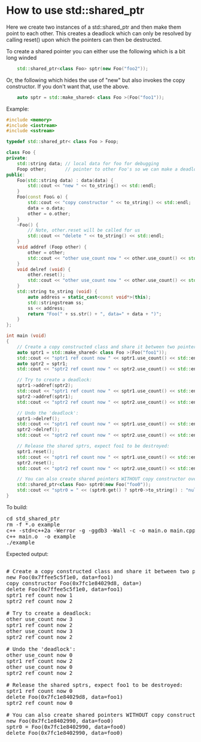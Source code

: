 How to use std::shared_ptr
==========================

Here we create two instances of a std::shared_ptr and then make them point to
each other. This creates a deadlock which can only be resolved by calling
reset() upon which the pointers can then be destructed.

To create a shared pointer you can either use the following which is a bit
long winded
```C++
    std::shared_ptr<class Foo> sptr(new Foo("foo2"));
```
Or, the following which hides the use of "new" but also invokes the copy
constructor. If you don't want that, use the above.
```C++
    auto sptr = std::make_shared< class Foo >(Foo("foo1"));
```
Example:
```C++
#include <memory>
#include <iostream>
#include <sstream>

typedef std::shared_ptr< class Foo > Foop;

class Foo {
private:
    std::string data; // local data for foo for debugging
    Foop other;       // pointer to other Foo's so we can make a deadlock
public:
    Foo(std::string data) : data(data) {
        std::cout << "new " << to_string() << std::endl;
    }
    Foo(const Foo& o) {
        std::cout << "copy constructor " << to_string() << std::endl;
        data = o.data;
        other = o.other;
    }
    ~Foo() {
        // Note, other.reset will be called for us
        std::cout << "delete " << to_string() << std::endl;
    }
    void addref (Foop other) {
        other = other;
        std::cout << "other use_count now " << other.use_count() << std::endl;
    }
    void delref (void) {
        other.reset();
        std::cout << "other use_count now " << other.use_count() << std::endl;
    }
    std::string to_string (void) {
        auto address = static_cast<const void*>(this);
        std::stringstream ss;
        ss << address;
        return "Foo(" + ss.str() + ", data=" + data + ")";
    }
};

int main (void)
{
    // Create a copy constructed class and share it between two pointers:
    auto sptr1 = std::make_shared< class Foo >(Foo("foo1"));
    std::cout << "sptr1 ref count now " << sptr1.use_count() << std::endl;
    auto sptr2 = sptr1;
    std::cout << "sptr2 ref count now " << sptr2.use_count() << std::endl;

    // Try to create a deadlock:
    sptr1->addref(sptr2);
    std::cout << "sptr1 ref count now " << sptr1.use_count() << std::endl;
    sptr2->addref(sptr1);
    std::cout << "sptr2 ref count now " << sptr2.use_count() << std::endl;

    // Undo the 'deadlock':
    sptr1->delref();
    std::cout << "sptr1 ref count now " << sptr1.use_count() << std::endl;
    sptr2->delref();
    std::cout << "sptr2 ref count now " << sptr2.use_count() << std::endl;

    // Release the shared sptrs, expect foo1 to be destroyed:
    sptr1.reset();
    std::cout << "sptr1 ref count now " << sptr1.use_count() << std::endl;
    sptr2.reset();
    std::cout << "sptr2 ref count now " << sptr2.use_count() << std::endl;

    // You can also create shared pointers WITHOUT copy constructor overhead
    std::shared_ptr<class Foo> sptr0(new Foo("foo0"));
    std::cout << "sptr0 = " << (sptr0.get() ? sptr0->to_string() : "nullptr") << std::endl;
}
```
To build:
<pre>
cd std_shared_ptr
rm -f *.o example
c++ -std=c++2a -Werror -g -ggdb3 -Wall -c -o main.o main.cpp
c++ main.o  -o example
./example
</pre>
Expected output:
<pre>

# Create a copy constructed class and share it between two pointers:
new Foo(0x7ffee5c5f1e0, data=foo1)
copy constructor Foo(0x7fc1e84029d8, data=)
delete Foo(0x7ffee5c5f1e0, data=foo1)
sptr1 ref count now 1
sptr2 ref count now 2

# Try to create a deadlock:
other use_count now 3
sptr1 ref count now 2
other use_count now 3
sptr2 ref count now 2

# Undo the 'deadlock':
other use_count now 0
sptr1 ref count now 2
other use_count now 0
sptr2 ref count now 2

# Release the shared sptrs, expect foo1 to be destroyed:
sptr1 ref count now 0
delete Foo(0x7fc1e84029d8, data=foo1)
sptr2 ref count now 0

# You can also create shared pointers WITHOUT copy constructor overhead
new Foo(0x7fc1e8402990, data=foo0)
sptr0 = Foo(0x7fc1e8402990, data=foo0)
delete Foo(0x7fc1e8402990, data=foo0)
</pre>
